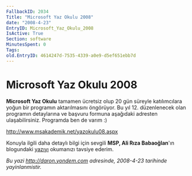 ```yaml
---
FallbackID: 2034
Title: "Microsoft Yaz Okulu 2008"
date: "2008-4-23"
EntryID: Microsoft_Yaz_Okulu_2008
IsActive: True
Section: software
MinutesSpent: 0
Tags: 
old.EntryID: 4614247d-7535-4339-a0e9-d5ef651ebb7d
---
```

# Microsoft Yaz Okulu 2008
**Microsoft Yaz Okulu** tamamen ücretsiz olup 20 gün süreyle
katılımcılara yoğun bir programın aktarılmasını öngörüyor. Bu yıl 12.
düzenlenecek olan programın detaylarına ve başvuru formuna aşağıdaki
adresten ulaşabilirsiniz. Programda ben de varım :)

<http://www.msakademik.net/yazokulu08.aspx>

Konuyla ilgili daha detaylı bilgi için sevgili **MSP, Ali Rıza
Babaoğlan**'ın blogundaki
[yazıyı](http://www.alibabaoglan.com/post/2008/04/Microsoft-Yaz-Okulu-2008-Basvurularc4b1-Basladc4b1.aspx)
okumanızı tavsiye ederim.



*Bu yazi http://daron.yondem.com adresinde, 2008-4-23 tarihinde yayinlanmistir.*
